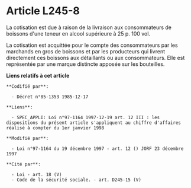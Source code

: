# Article L245-8

La cotisation est due à raison de la livraison aux consommateurs de boissons d'une teneur en alcool supérieure à 25 p. 100
vol. 

La cotisation est acquittée pour le compte des consommateurs par les marchands en gros de boissons et par les producteurs qui
livrent directement ces boissons aux détaillants ou aux consommateurs. Elle est représentée par une marque distincte apposée
sur les bouteilles.

**Liens relatifs à cet article**

	**Codifié par**:

	  - Décret n°85-1353 1985-12-17

	**Liens**:

	  - SPEC_APPLI: Loi n°97-1164 1997-12-19 art. 12 III : les dispositions du présent article s'appliquent au chiffre d'affaires réalisé à compter du 1er janvier 1998

	**Modifié par**:

	  - Loi n°97-1164 du 19 décembre 1997 - art. 12 () JORF 23 décembre 1997

	**Cité par**:

	  - Loi - art. 18 (V)
	  - Code de la sécurité sociale. - art. D245-15 (V)
